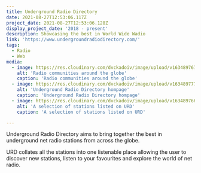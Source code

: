 ```yaml
---
title: Underground Radio Directory
date: 2021-08-27T12:53:06.117Z
project_date: 2021-08-27T12:53:06.128Z
display_project_date: '2018 - present'
description: Showcasing the best in World Wide Wadio
link: 'https://www.undergroundradiodirectory.com/'
tags:
  - Radio
  - Web
media:
  - image: https://res.cloudinary.com/dvckadoiv/image/upload/v1634897671/Soft%20Refresh/URD/urd_gif_fl24ys.gif
    alt: 'Radio communities around the globe'
    caption: 'Radio communities around the globe'
  - image: https://res.cloudinary.com/dvckadoiv/image/upload/v1634897778/Soft%20Refresh/URD/URD-homepage-pichi_p7qgqn.jpg
    alt: 'Underground Radio Directory hompage'
    caption: 'Underground Radio Directory hompage'
  - image: https://res.cloudinary.com/dvckadoiv/image/upload/v1634897663/Soft%20Refresh/URD/URD-stations_r5xxg5.png
    alt: 'A selection of stations listed on URD'
    caption: 'A selection of stations listed on URD'

---
```

Underground Radio Directory aims to bring together the best in underground net radio stations from across the globe.

URD collates all the stations into one listenable place allowing the user to discover new stations, listen to your favourites and explore the world of net radio.
